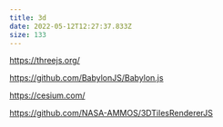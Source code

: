 ```yaml
---
title: 3d
date: 2022-05-12T12:27:37.833Z
size: 133
---
```

https://threejs.org/

https://github.com/BabylonJS/Babylon.js

https://cesium.com/

https://github.com/NASA-AMMOS/3DTilesRendererJS

